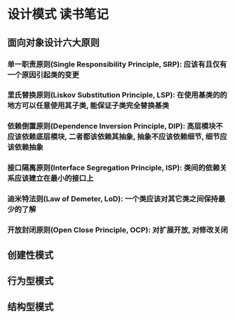 # 设计模式 读书笔记

## 面向对象设计六大原则

### 单一职责原则(Single Responsibility Principle, SRP): 应该有且仅有一个原因引起类的变更

### 里氏替换原则(Liskov Substitution Principle, LSP): 在使用基类的的地方可以任意使用其子类, 能保证子类完全替换基类

### 依赖倒置原则(Dependence Inversion Principle, DIP): 高层模块不应该依赖底层模块, 二者都该依赖其抽象, 抽象不应该依赖细节, 细节应该依赖抽象

### 接口隔离原则(Interface Segregation Principle, ISP): 类间的依赖关系应该建立在最小的接口上

### 迪米特法则(Law of Demeter, LoD): 一个类应该对其它类之间保持最少的了解

### 开放封闭原则(Open Close Principle, OCP): 对扩展开放, 对修改关闭

## 创建性模式

## 行为型模式

## 结构型模式
